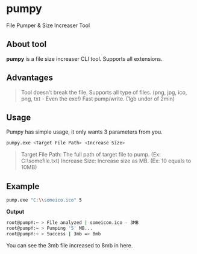 # pumpy
File Pumper &amp; Size Increaser Tool

## About tool

**pumpy** is a file size increaser CLI tool. Supports all extensions.

## Advantages

> Tool doesn't break the file.
> Supports all type of files. (png, jpg, ico, png, txt - Even the exe!)
> Fast pump/write. (1gb under of 2min)

## Usage

Pumpy has simple usage, it only wants 3 parameters from you. 
```bash
pumpy.exe <Target File Path> <Increase Size>
```
> Target File Path: The full path of target file to pump. (Ex: C:\\somefile.txt)
> Increase Size: Increase size as MB. (Ex: 10 equals to 10MB)

## Example
```bash
pump.exe "C:\\someico.ico" 5 
```
**Output**
```bash
root@pumpY:~ > File analyzed | someicon.ico - 3MB
root@pumpY:~ > Pumping '5' MB...
root@pumpY:~ > Success | 3mb => 8mb
```
You can see the 3mb file increased to 8mb in here.


